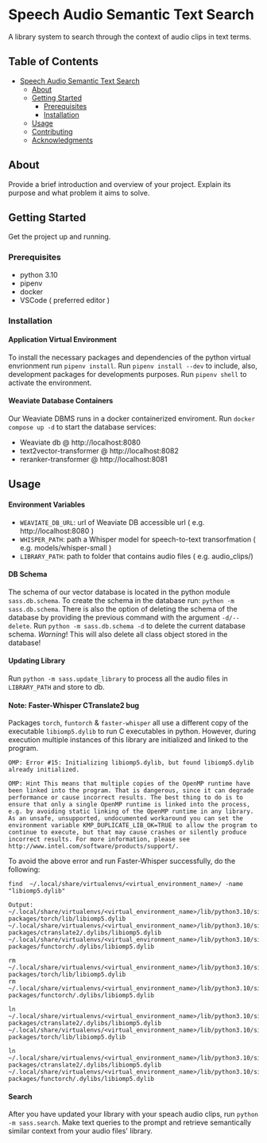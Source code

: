 # Speech Audio Semantic Text Search

A library system to search through the context of audio clips in text terms.

## Table of Contents

- [Speech Audio Semantic Text Search](#project-name)
  - [About](#about)
  - [Getting Started](#getting-started)
    - [Prerequisites](#prerequisites)
    - [Installation](#installation)
  - [Usage](#usage)
  - [Contributing](#contributing)
  - [Acknowledgments](#acknowledgments)

## About

Provide a brief introduction and overview of your project. Explain its purpose and what problem it aims to solve.

## Getting Started

Get the project up and running.

### Prerequisites

* python 3.10
* pipenv
* docker
* VSCode ( preferred editor )

### Installation

#### Application Virtual Environment
To install the necessary packages and dependencies of the python virtual envrionment run `pipenv install`. Run `pipenv install --dev` to include, also, development packages for developments purposes. Run `pipenv shell` to activate the environment.

#### Weaviate Database Containers
Our Weaviate DBMS runs in a docker containerized enviroment. Run `docker compose up -d` to start the database services:
* Weaviate db @ http://localhost:8080
* text2vector-transformer @ http://localhost:8082
* reranker-transformer @ http://localhost:8081

## Usage

#### Environment Variables
* `WEAVIATE_DB_URL`: url of Weaviate DB accessible url ( e.g. http://localhost:8080 )
* `WHISPER_PATH`: path a Whisper model for speech-to-text transorfmation ( e.g. models/whisper-small ) 
* `LIBRARY_PATH`: path to folder that contains audio files ( e.g. audio_clips/)

#### DB Schema
The schema of our vector database is located in the python module `sass.db.schema`. To create the schema in the database run: `python -m sass.db.schema`. There is also the option of deleting the schema of the database by providing the previous command with the argument `-d/--delete`. Run `python -m sass.db.schema -d` to delete the current database schema. _Warning_! This will also delete all class object stored in the database!


#### Updating Library
Run `python -m sass.update_library` to process all the audio files in `LIBRARY_PATH` and store to db.

#### Note: Faster-Whisper CTranslate2 bug
Packages `torch`, `funtorch` & `faster-whisper` all use a different copy of the executable `libiomp5.dylib` to run C executables in python. However, during execution multiple instances of this library are initialized and linked to the program.

```
OMP: Error #15: Initializing libiomp5.dylib, but found libiomp5.dylib already initialized.

OMP: Hint This means that multiple copies of the OpenMP runtime have been linked into the program. That is dangerous, since it can degrade performance or cause incorrect results. The best thing to do is to ensure that only a single OpenMP runtime is linked into the process, e.g. by avoiding static linking of the OpenMP runtime in any library. As an unsafe, unsupported, undocumented workaround you can set the environment variable KMP_DUPLICATE_LIB_OK=TRUE to allow the program to continue to execute, but that may cause crashes or silently produce incorrect results. For more information, please see http://www.intel.com/software/products/support/.
```

To avoid the above error and run Faster-Whisper successfully, do the following:
```
find  ~/.local/share/virtualenvs/<virtual_environment_name>/ -name "libiomp5.dylib"

Output:
~/.local/share/virtualenvs/<virtual_environment_name>/lib/python3.10/site-packages/torch/lib/libiomp5.dylib
~/.local/share/virtualenvs/<virtual_environment_name>/lib/python3.10/site-packages/ctranslate2/.dylibs/libiomp5.dylib
~/.local/share/virtualenvs/<virtual_environment_name>/lib/python3.10/site-packages/functorch/.dylibs/libiomp5.dylib
```
```
rm ~/.local/share/virtualenvs/<virtual_environment_name>/lib/python3.10/site-packages/torch/lib/libiomp5.dylib
rm ~/.local/share/virtualenvs/<virtual_environment_name>/lib/python3.10/site-packages/functorch/.dylibs/libiomp5.dylib
```
```
ln ~/.local/share/virtualenvs/<virtual_environment_name>/lib/python3.10/site-packages/ctranslate2/.dylibs/libiomp5.dylib ~/.local/share/virtualenvs/<virtual_environment_name>/lib/python3.10/site-packages/torch/lib/libiomp5.dylib

ln ~/.local/share/virtualenvs/<virtual_environment_name>/lib/python3.10/site-packages/ctranslate2/.dylibs/libiomp5.dylib ~/.local/share/virtualenvs/<virtual_environment_name>/lib/python3.10/site-packages/functorch/.dylibs/libiomp5.dylib
```

#### Search
After you have updated your library with your speach audio clips, run `python -m sass.search`. Make text queries to the prompt and retrieve semantically similar context from your audio files' library.